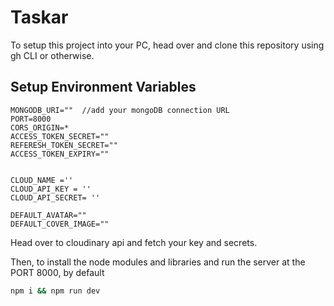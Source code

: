 # Taskar

To setup this project into your PC, head over and clone this repository using gh CLI or otherwise. 

## Setup Environment Variables

```
MONGODB_URI=""  //add your mongoDB connection URL
PORT=8000 
CORS_ORIGIN=*
ACCESS_TOKEN_SECRET=""
REFERESH_TOKEN_SECRET=""
ACCESS_TOKEN_EXPIRY=""


CLOUD_NAME ='' 
CLOUD_API_KEY = ''
CLOUD_API_SECRET= ''

DEFAULT_AVATAR=""
DEFAULT_COVER_IMAGE=""    
```

Head over to cloudinary api and fetch your key and secrets.

Then, to install the node modules and libraries and run the server at the PORT 8000, by default
```bash
npm i && npm run dev
```
